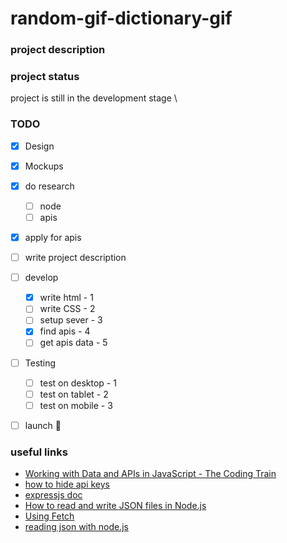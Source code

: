 # random-gif-dictionary-gif

### project description <br>


### project status <br>
 project is still in the development stage \



### TODO

- [x] Design
- [x] Mockups
- [x] do research
    - [ ] node
    - [ ] apis
- [X] apply for apis
- [ ] write project description
- [ ] develop
   - [x] write html - 1
   - [ ] write CSS - 2
   - [ ] setup sever - 3
   - [X] find apis - 4
   - [ ] get apis data - 5
- [ ] Testing
    - [ ] test on desktop - 1
    - [ ] test on tablet  - 2
    - [ ] test on mobile  - 3
- [ ] launch :rocket:


### useful links
- [Working with Data and APIs in JavaScript - The Coding Train](https://www.youtube.com/playlist?list=PLRqwX-V7Uu6YxDKpFzf_2D84p0cyk4T7X)
- [how to hide api keys](https://youtu.be/wYALykLb5oY?t=2702)
- [expressjs doc](https://expressjs.com/en/starter/static-files.html)
- [How to read and write JSON files in Node.js](https://attacomsian.com/blog/nodejs-read-write-json-files)
- [Using Fetch](https://developer.mozilla.org/en-US/docs/Web/API/Fetch_API/Using_Fetch)
- [reading json with node.js](https://blog.logrocket.com/reading-writing-json-files-nodejs-complete-tutorial/)
